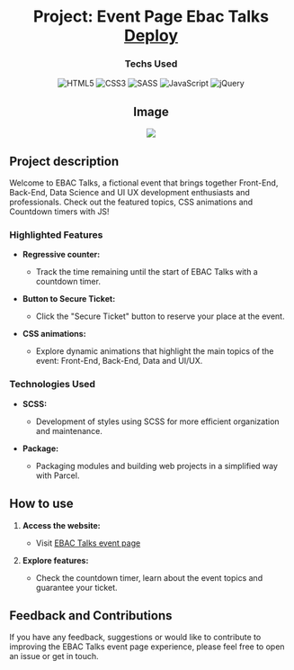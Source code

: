 <div align="center">
  
  <h1>Project: Event Page Ebac Talks <a href="https://landing-page-sinopcine.vercel.app/">Deploy</a></h1>

  ### Techs Used
  
  ![HTML5](https://img.shields.io/badge/html5-%23E34F26.svg?style=for-the-badge&logo=html5&logoColor=white)
  ![CSS3](https://img.shields.io/badge/css3-%231572B6.svg?style=for-the-badge&logo=css3&logoColor=white)
  ![SASS](https://img.shields.io/badge/SASS-hotpink.svg?style=for-the-badge&logo=SASS&logoColor=white)
  ![JavaScript](https://img.shields.io/badge/javascript-%23323330.svg?style=for-the-badge&logo=javascript&logoColor=%23F7DF1E)
  ![jQuery](https://img.shields.io/badge/jquery-%230769AD.svg?style=for-the-badge&logo=jquery&logoColor=white)
  

  ## Image
  <img src="https://i.postimg.cc/G2p7105W/screencapture-event-page-pi-vercel-app-2023-12-11-11-39-37.png">
</div>

## Project description

Welcome to EBAC Talks, a fictional event that brings together Front-End, Back-End, Data Science and UI UX development enthusiasts and professionals. Check out the featured topics, CSS animations and Countdown timers with JS!

### Highlighted Features

- **Regressive counter:**
  - Track the time remaining until the start of EBAC Talks with a countdown timer.

- **Button to Secure Ticket:**
  - Click the "Secure Ticket" button to reserve your place at the event.

- **CSS animations:**
  - Explore dynamic animations that highlight the main topics of the event: Front-End, Back-End, Data and UI/UX.

### Technologies Used

- **SCSS:**
  - Development of styles using SCSS for more efficient organization and maintenance.

- **Package:**
  - Packaging modules and building web projects in a simplified way with Parcel.

## How to use

1. **Access the website:**
   - Visit [EBAC Talks event page](https://event-page-pi.vercel.app/)

2. **Explore features:**
   - Check the countdown timer, learn about the event topics and guarantee your ticket.

## Feedback and Contributions

If you have any feedback, suggestions or would like to contribute to improving the EBAC Talks event page experience, please feel free to open an issue or get in touch.
